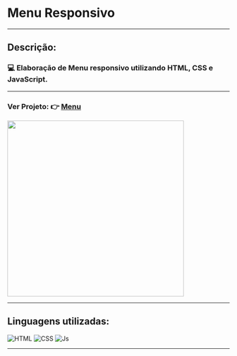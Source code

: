 # Menu Responsivo
<hr>

## Descrição:
### :computer: Elaboração de Menu responsivo utilizando HTML, CSS e JavaScript. 
<hr>

### Ver Projeto: :point_right: [Menu]( https://rodrigofuster.github.io/menusidebar/)


 
<img height="400em" width="400em" src="https://user-images.githubusercontent.com/87047818/177666235-7599b3f5-39c3-4f5f-bf79-0465f25f80de.gif"/>



<hr>

## Linguagens utilizadas:

![HTML](https://img.shields.io/badge/HTML-239120?style=for-the-badge&logo=html5&logoColor=white)
![CSS](https://img.shields.io/badge/CSS-239120?&style=for-the-badge&logo=css3&logoColor=white)
![Js](https://img.shields.io/badge/JavaScript-F7DF1E?style=for-the-badge&logo=javascript&logoColor=black)
 <hr>
 
